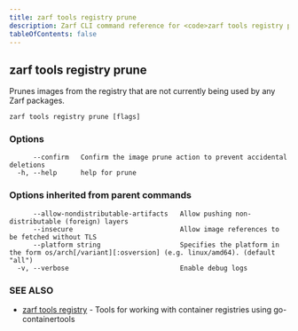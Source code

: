 ```yaml
---
title: zarf tools registry prune
description: Zarf CLI command reference for <code>zarf tools registry prune</code>.
tableOfContents: false
---
```


<!-- Page generated by Zarf; DO NOT EDIT -->

## zarf tools registry prune

Prunes images from the registry that are not currently being used by any Zarf packages.

```
zarf tools registry prune [flags]
```

### Options

```
      --confirm   Confirm the image prune action to prevent accidental deletions
  -h, --help      help for prune
```

### Options inherited from parent commands

```
      --allow-nondistributable-artifacts   Allow pushing non-distributable (foreign) layers
      --insecure                           Allow image references to be fetched without TLS
      --platform string                    Specifies the platform in the form os/arch[/variant][:osversion] (e.g. linux/amd64). (default "all")
  -v, --verbose                            Enable debug logs
```

### SEE ALSO

* [zarf tools registry](/commands/zarf_tools_registry/)	 - Tools for working with container registries using go-containertools

